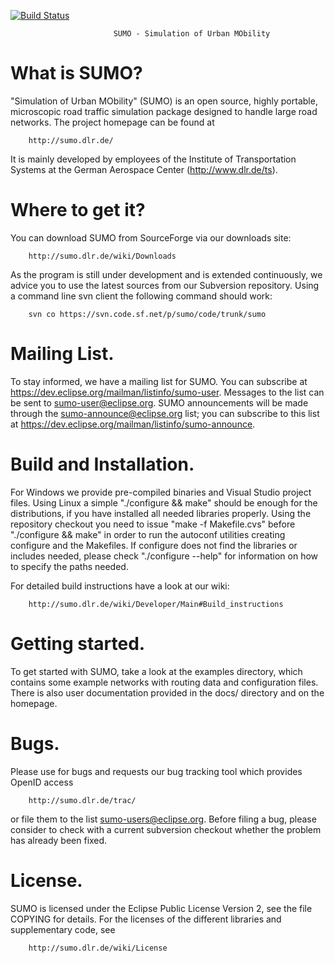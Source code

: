 [![Build Status](https://travis-ci.org/planetsumo/sumo.svg?branch=master)](https://travis-ci.org/planetsumo/sumo)

                           SUMO - Simulation of Urban MObility 



What is SUMO?
=============

"Simulation of Urban MObility" (SUMO) is an open source, highly portable, microscopic
road traffic simulation package designed to handle large road networks. The project
homepage can be found at

        http://sumo.dlr.de/

It is mainly developed by employees of the Institute of Transportation Systems
at the German Aerospace Center (http://www.dlr.de/ts).



Where to get it?
================

You can download SUMO from SourceForge via our downloads site:

        http://sumo.dlr.de/wiki/Downloads


As the program is still under development and is extended continuously, we advice you to
use the latest sources from our Subversion repository. Using a command line svn client
the following command should work:

        svn co https://svn.code.sf.net/p/sumo/code/trunk/sumo



Mailing List.
=============

To stay informed, we have a mailing list for SUMO. You can subscribe at
https://dev.eclipse.org/mailman/listinfo/sumo-user.
Messages to the list can be sent to sumo-user@eclipse.org.
SUMO announcements will be made through the sumo-announce@eclipse.org list;
you can subscribe to this list at https://dev.eclipse.org/mailman/listinfo/sumo-announce.



Build and Installation.
=======================

For Windows we provide pre-compiled binaries and Visual Studio project files.
Using Linux a simple "./configure && make" should be enough for the distributions, if you
have installed all needed libraries properly. Using the repository checkout you
need to issue "make -f Makefile.cvs" before "./configure && make" in order to run
the autoconf utilities creating configure and the Makefiles.
If configure does not find the libraries or includes needed, please check
"./configure --help" for information on how to specify the paths needed.

For detailed build instructions have a look at our wiki:

        http://sumo.dlr.de/wiki/Developer/Main#Build_instructions



Getting started.
================

To get started with SUMO, take a look at the examples directory, which contains
some example networks with routing data and configuration files.
There is also user documentation provided in the docs/ directory and on the
homepage.



Bugs.
=====

Please use for bugs and requests our bug tracking tool which provides OpenID access

        http://sumo.dlr.de/trac/

or file them to the list sumo-users@eclipse.org. Before
filing a bug, please consider to check with a current subversion checkout
whether the problem has already been fixed.



License.
========

SUMO is licensed under the Eclipse Public License Version 2, see the file COPYING
for details. For the licenses of the different libraries and supplementary code, see 

        http://sumo.dlr.de/wiki/License

